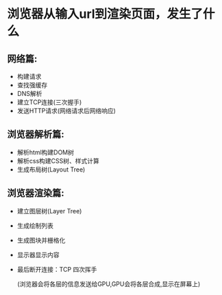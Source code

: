# 浏览器从输入url到渲染页面，发生了什么

## 网络篇:

- 构建请求             
- 查找强缓存             
- DNS解析             
- 建立TCP连接(三次握手) 		
- 发送HTTP请求(网络请求后网络响应) 

## 浏览器解析篇: 

- 解析html构建DOM树            
- 解析css构建CSS树、样式计算           
- 生成布局树(Layout Tree) 

## 浏览器渲染篇:

- 建立图层树(Layer Tree)            

- 生成绘制列表            

- 生成图块并栅格化            

- 显示器显示内容            

- 最后断开连接：TCP 四次挥手

  (浏览器会将各层的信息发送给GPU,GPU会将各层合成,显示在屏幕上)



